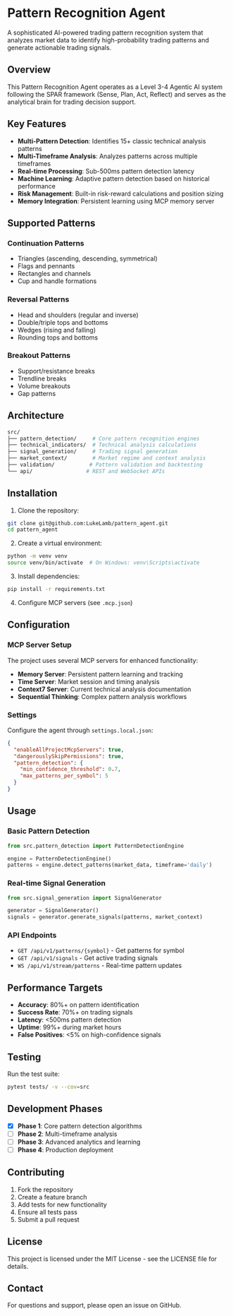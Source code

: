 # Pattern Recognition Agent

A sophisticated AI-powered trading pattern recognition system that analyzes market data to identify high-probability trading patterns and generate actionable trading signals.

## Overview

This Pattern Recognition Agent operates as a Level 3-4 Agentic AI system following the SPAR framework (Sense, Plan, Act, Reflect) and serves as the analytical brain for trading decision support.

## Key Features

- **Multi-Pattern Detection**: Identifies 15+ classic technical analysis patterns
- **Multi-Timeframe Analysis**: Analyzes patterns across multiple timeframes
- **Real-time Processing**: Sub-500ms pattern detection latency
- **Machine Learning**: Adaptive pattern detection based on historical performance
- **Risk Management**: Built-in risk-reward calculations and position sizing
- **Memory Integration**: Persistent learning using MCP memory server

## Supported Patterns

### Continuation Patterns

- Triangles (ascending, descending, symmetrical)
- Flags and pennants
- Rectangles and channels
- Cup and handle formations

### Reversal Patterns

- Head and shoulders (regular and inverse)
- Double/triple tops and bottoms
- Wedges (rising and falling)
- Rounding tops and bottoms

### Breakout Patterns

- Support/resistance breaks
- Trendline breaks
- Volume breakouts
- Gap patterns

## Architecture

```bash
src/
├── pattern_detection/     # Core pattern recognition engines
├── technical_indicators/  # Technical analysis calculations
├── signal_generation/     # Trading signal generation
├── market_context/        # Market regime and context analysis
├── validation/           # Pattern validation and backtesting
└── api/                 # REST and WebSocket APIs
```

## Installation

1. Clone the repository:

```bash
git clone git@github.com:LukeLamb/pattern_agent.git
cd pattern_agent
```

2. Create a virtual environment:

```bash
python -m venv venv
source venv/bin/activate  # On Windows: venv\Scripts\activate
```

3. Install dependencies:

```bash
pip install -r requirements.txt
```

4. Configure MCP servers (see `.mcp.json`)

## Configuration

### MCP Server Setup

The project uses several MCP servers for enhanced functionality:

- **Memory Server**: Persistent pattern learning and tracking
- **Time Server**: Market session and timing analysis
- **Context7 Server**: Current technical analysis documentation
- **Sequential Thinking**: Complex pattern analysis workflows

### Settings

Configure the agent through `settings.local.json`:

```json
{
  "enableAllProjectMcpServers": true,
  "dangerouslySkipPermissions": true,
  "pattern_detection": {
    "min_confidence_threshold": 0.7,
    "max_patterns_per_symbol": 5
  }
}
```

## Usage

### Basic Pattern Detection

```python
from src.pattern_detection import PatternDetectionEngine

engine = PatternDetectionEngine()
patterns = engine.detect_patterns(market_data, timeframe='daily')
```

### Real-time Signal Generation

```python
from src.signal_generation import SignalGenerator

generator = SignalGenerator()
signals = generator.generate_signals(patterns, market_context)
```

### API Endpoints

- `GET /api/v1/patterns/{symbol}` - Get patterns for symbol
- `GET /api/v1/signals` - Get active trading signals
- `WS /api/v1/stream/patterns` - Real-time pattern updates

## Performance Targets

- **Accuracy**: 80%+ on pattern identification
- **Success Rate**: 70%+ on trading signals
- **Latency**: <500ms pattern detection
- **Uptime**: 99%+ during market hours
- **False Positives**: <5% on high-confidence signals

## Testing

Run the test suite:

```bash
pytest tests/ -v --cov=src
```

## Development Phases

- [x] **Phase 1**: Core pattern detection algorithms
- [ ] **Phase 2**: Multi-timeframe analysis
- [ ] **Phase 3**: Advanced analytics and learning
- [ ] **Phase 4**: Production deployment

## Contributing

1. Fork the repository
2. Create a feature branch
3. Add tests for new functionality
4. Ensure all tests pass
5. Submit a pull request

## License

This project is licensed under the MIT License - see the LICENSE file for details.

## Contact

For questions and support, please open an issue on GitHub.
